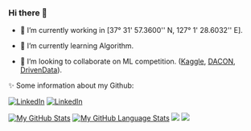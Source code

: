 <!-- ### Hi there 👋

<!--
**GiangHLe/GiangHLe** is a ✨ _special_ ✨ repository because its `README.md` (this file) appears on your GitHub profile.

Here are some ideas to get you started:

- 🔭 I’m currently working on ...
- 🌱 I’m currently learning ...
- 👯 I’m looking to collaborate on ...
- 🤔 I’m looking for help with ...
- 💬 Ask me about ...
- 📫 How to reach me: ...
- 😄 Pronouns: ...
- ⚡ Fun fact: ....
--> 
### Hi there 👋

- 🔭 I’m currently working in [37° 31' 57.3600'' N, 127° 1' 28.6032'' E].

- 🌱 I’m currently learning Algorithm.

- 👯 I’m looking to collaborate on ML competition. ([Kaggle](https://www.kaggle.com/), [DACON](https://dacon.io/), [DrivenData](https://www.drivendata.org/)).

✨ Some information about my Github:

<a href="https://www.linkedin.com/in/giangle97/"><img src="https://img.shields.io/badge/LinkedIn-0077B5?style=for-the-badge&logo=linkedin&logoColor=white" alt="LinkedIn"></a>
<a href="https://stackoverflow.com/users/10732351/cucarot"><img src="https://img.shields.io/badge/Stack_Overflow-FE7A16?style=for-the-badge&logo=stack-overflow&logoColor=white" alt="LinkedIn"></a>

[![My GitHub Stats](https://https-github-com-giang-hl-e-github-readme-stats.vercel.app/api/?username=GiangHLe&count_private=true&theme=tokyonight&showicons=true)]()
[![My GitHub Language Stats](https://https-github-com-giang-hl-e-github-readme-stats.vercel.app/api/top-langs/?username=GiangHLe&langs_count=5&theme=tokyonight)]()
![](https://github.com/GiangHLe/github-stats/blob/master/generated/overview.svg)
![](https://github.com/GiangHLe/github-stats/blob/master/generated/languages.svg)

<!-- 
<h2> 📈 &nbsp;My GitHub History!</h2>

![Snake animation](https://github.com/GiangHLe/GiangHLe/blob/output/github-contribution-grid-snake.svg) 
-->
